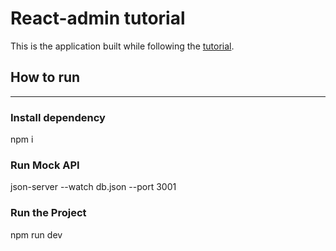 # React-admin tutorial

This is the application built while following the [tutorial](https://marmelab.com/react-admin/Tutorial.html).

## How to run
-------

### Install dependency
npm i

### Run Mock API

json-server --watch db.json --port 3001
### Run the Project

npm run dev
